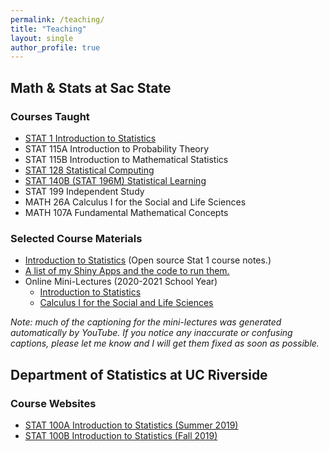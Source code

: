 ```yaml
---
permalink: /teaching/
title: "Teaching"
layout: single
author_profile: true
---
```


## Math & Stats at Sac State

### Courses Taught

- <a href="https://lgpperry.github.io/teaching/stat1/">STAT 1 Introduction to Statistics</a>
- STAT 115A Introduction to Probability Theory
- STAT 115B Introduction to Mathematical Statistics
- <a href="https://lgpperry.github.io/teaching/stat128/">STAT 128 Statistical Computing</a>
- <a href="https://lgpperry.github.io/teaching/stat140b/">STAT 140B (STAT 196M) Statistical Learning</a>
- STAT 199 Independent Study
- MATH 26A Calculus I for the Social and Life Sciences
- MATH 107A Fundamental Mathematical Concepts

### Selected Course Materials

- <a href="https://bookdown.org/lgpperry/introstats/">Introduction to Statistics</a> (Open source Stat 1 course notes.)
- <a href="https://lgpperry.github.io/teaching/shinyapps/">A list of my Shiny Apps and the code to run them.</a>
- Online Mini-Lectures (2020-2021 School Year)
    - <a href="https://www.youtube.com/playlist?list=PLuMDlHzKEzEFDn6yfD9D3DCsp_j2AfDvm" target="_blank">Introduction to Statistics</a>
    - <a href="https://www.youtube.com/playlist?list=PLuMDlHzKEzEHVDBeTH5I_ghfON5ev4vCv" target="_blank">Calculus I for the Social and Life Sciences</a>

*Note: much of the captioning for the mini-lectures was generated automatically by YouTube. If you notice any inaccurate or confusing captions, please let me know and I will get them fixed as soon as possible.*

## Department of Statistics at UC Riverside
### Course Websites
- [STAT 100A Introduction to Statistics (Summer 2019)](https://lgpperry.github.io/teaching/stat100a/)
- [STAT 100B Introduction to Statistics (Fall 2019)](https://lgpperry.github.io/teaching/stat100b/)
